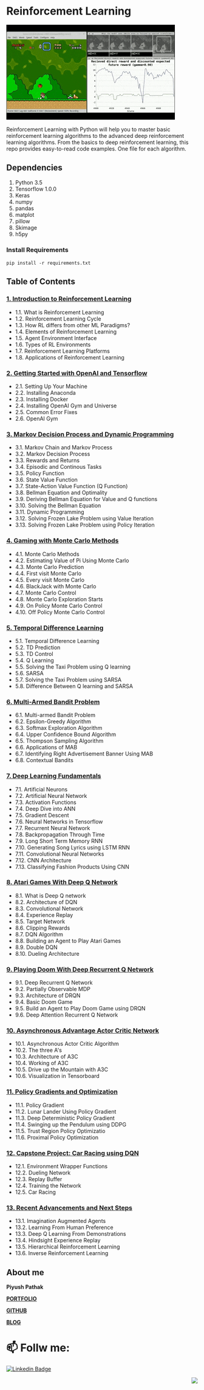 # Reinforcement Learning

![alt text](https://github.com/piyushpathak03/Reinforcement-Learning/blob/master/Complete%20guide%20to%20Reinforcement%20Learning/reinforcement%20learning.gif)
<br />

Reinforcement Learning with Python will help you to master basic reinforcement learning algorithms to the advanced deep reinforcement learning algorithms. 
From the basics to deep reinforcement learning, this repo provides easy-to-read code examples. One file for each algorithm.

## Dependencies
1. Python 3.5
2. Tensorflow 1.0.0
3. Keras
4. numpy
5. pandas
6. matplot
7. pillow
8. Skimage
9. h5py

### Install Requirements
```
pip install -r requirements.txt
```

## Table of Contents

### [1. Introduction to Reinforcement Learning](https://github.com/piyushpathak03/Reinforcement-Learning/tree/master/Complete%20guide%20to%20Reinforcement%20Learning/01.%20Introduction%20to%20Reinforcement%20Learning)

* 1.1. What is Reinforcement Learning
* 1.2. Reinforcement Learning Cycle
* 1.3. How RL differs from other ML Paradigms?
* 1.4. Elements of Reinforcement Learning
* 1.5. Agent Environment Interface
* 1.6. Types of RL Environments
* 1.7. Reinforcement Learning Platforms
* 1.8. Applications of Reinforcement Learning



### [2. Getting Started with OpenAI and Tensorflow](https://github.com/piyushpathak03/Reinforcement-Learning/tree/master/Complete%20guide%20to%20Reinforcement%20Learning/02.%20Getting%20Started%20with%20OpenAI%20and%20Tensorflow)

* 2.1. Setting Up Your Machine 
* 2.2. Installing Anaconda
* 2.3. Installing Docker
* 2.4. Installing OpenAI Gym and Universe 
* 2.5. Common Error Fixes
* 2.6. OpenAI Gym 


### [3. Markov Decision Process and Dynamic Programming](https://github.com/piyushpathak03/Reinforcement-Learning/tree/master/Complete%20guide%20to%20Reinforcement%20Learning/03.%20Markov%20Decision%20Process%20and%20Dynamic%20Programming)


* 3.1. Markov Chain and Markov Process 
* 3.2. Markov Decision Process 
* 3.3. Rewards and Returns 
* 3.4. Episodic and Continous Tasks
* 3.5. Policy Function 
* 3.6. State Value Function
* 3.7. State-Action Value Function (Q Function) 
* 3.8. Bellman Equation and Optimality 
* 3.9. Deriving Bellman Equation for Value and Q functions
* 3.10. Solving the Bellman Equation 
* 3.11. Dynamic Programming 
* 3.12. Solving Frozen Lake Problem using Value Iteration
* 3.13. Solving Frozen Lake Problem using Policy Iteration


### [4. Gaming with Monte Carlo Methods](https://github.com/piyushpathak03/Reinforcement-Learning/tree/master/Complete%20guide%20to%20Reinforcement%20Learning/04.%20Gaming%20with%20Monte%20Carlo%20Methods)

* 4.1. Monte Carlo Methods
* 4.2. Estimating Value of Pi Using Monte Carlo
* 4.3. Monte Carlo Prediction
* 4.4. First visit Monte Carlo
* 4.5. Every visit Monte Carlo
* 4.6. BlackJack with Monte Carlo
* 4.7. Monte Carlo Control
* 4.8. Monte Carlo Exploration Starts
* 4.9. On Policy Monte Carlo Control
* 4.10. Off Policy Monte Carlo Control


### [5. Temporal Difference Learning](https://github.com/piyushpathak03/Reinforcement-Learning/tree/master/Complete%20guide%20to%20Reinforcement%20Learning/05.%20Temporal%20Difference%20Learning)


* 5.1. Temporal Difference Learning
* 5.2. TD Prediction
* 5.3. TD Control
* 5.4. Q Learning
* 5.5. Solving the Taxi Problem using Q learning
* 5.6. SARSA
* 5.7. Solving the Taxi Problem using SARSA
* 5.8. Difference Between Q learning and SARSA


### [6. Multi-Armed Bandit Problem](https://github.com/piyushpathak03/Reinforcement-Learning/tree/master/Complete%20guide%20to%20Reinforcement%20Learning/06.%20Multi-Armed%20Bandit%20Problem)


* 6.1. Multi-armed Bandit Problem
* 6.2. Epsilon-Greedy Algorithm
* 6.3. Softmax Exploration Algorithm
* 6.4. Upper Confidence Bound Algorithm
* 6.5. Thompson Sampling Algorithm
* 6.6. Applications of MAB
* 6.7. Identifying Right Advertisement Banner Using MAB
* 6.8. Contextual Bandits


### [7. Deep Learning Fundamentals](https://github.com/piyushpathak03/Reinforcement-Learning/tree/master/Complete%20guide%20to%20Reinforcement%20Learning/07.%20Deep%20Learning%20Fundamentals)

* 7.1. Artificial Neurons
* 7.2. Artificial Neural Network
* 7.3. Activation Functions
* 7.4. Deep Dive into ANN
* 7.5. Gradient Descent
* 7.6. Neural Networks in Tensorflow
* 7.7. Recurrent Neural Network
* 7.8. Backpropagation Through Time
* 7.9. Long Short Term Memory RNN
* 7.10. Generating Song Lyrics using LSTM RNN
* 7.11. Convolutional Neural Networks
* 7.12. CNN Architecture
* 7.13. Classifying Fashion Products Using CNN
 

### [8. Atari Games With Deep Q Network](https://github.com/piyushpathak03/Reinforcement-Learning/tree/master/Complete%20guide%20to%20Reinforcement%20Learning/08.%20Atari%20Games%20with%20DQN)

* 8.1. What is Deep Q network
* 8.2. Architecture of DQN
* 8.3. Convolutional Network
* 8.4. Experience Replay
* 8.5. Target Network
* 8.6. Clipping Rewards
* 8.7. DQN Algorithm
* 8.8. Building an Agent to Play Atari Games
* 8.9. Double DQN
* 8.10. Dueling Architecture


### [9. Playing Doom With Deep Recurrent Q Network ](https://github.com/piyushpathak03/Reinforcement-Learning/tree/master/Complete%20guide%20to%20Reinforcement%20Learning/09.%20Playing%20Doom%20Game%20using%20DRQN)

* 9.1. Deep Recurrent Q Network
* 9.2. Partially Observable MDP
* 9.3. Architecture of DRQN
* 9.4. Basic Doom Game
* 9.5. Build an Agent to Play Doom Game using DRQN
* 9.6. Deep Attention Recurrent Q Network


### [10. Asynchronous Advantage Actor Critic Network ](https://github.com/piyushpathak03/Reinforcement-Learning/tree/master/Complete%20guide%20to%20Reinforcement%20Learning/10.%20Aysnchronous%20Advantage%20Actor%20Critic%20Network)

* 10.1. Asynchronous Actor Critic Algorithm
* 10.2. The three A's
* 10.3. Architecture of A3C
* 10.4. Working of A3C
* 10.5. Drive up the Mountain with A3C
* 10.6. Visualization in Tensorboard



### [11. Policy Gradients and Optimization](https://github.com/piyushpathak03/Reinforcement-Learning/tree/master/Complete%20guide%20to%20Reinforcement%20Learning/11.%20Policy%20Gradients%20and%20Optimization)

* 11.1. Policy Gradient
* 11.2. Lunar Lander Using Policy Gradient
* 11.3. Deep Deterministic Policy Gradient 
* 11.4. Swinging up the Pendulum using DDPG
* 11.5. Trust Region Policy Optimizatio
* 11.6. Proximal Policy Optimization
 
### [12. Capstone Project: Car Racing using DQN](https://github.com/piyushpathak03/Reinforcement-Learning/tree/master/Complete%20guide%20to%20Reinforcement%20Learning/12.%20Capstone%20Project_%20Car%20Racing%20using%20DQN)

* 12.1. Environment Wrapper Functions
* 12.2. Dueling Network
* 12.3. Replay Buffer
* 12.4. Training the Network
* 12.5. Car Racing


### [13. Recent Advancements and Next Steps](https://github.com/piyushpathak03/Reinforcement-Learning/tree/master/Complete%20guide%20to%20Reinforcement%20Learning/13.%20Recent%20Advancements%20and%20Next%20Steps)

* 13.1. Imagination Augmented Agents
* 13.2. Learning From Human Preference
* 13.3. Deep Q Learning From Demonstrations
* 13.4. Hindsight Experience Replay
* 13.5. Hierarchical Reinforcement Learning
* 13.6. Inverse Reinforcement Learning

## About me

**Piyush Pathak**

[**PORTFOLIO**](https://anirudhrapathak3.wixsite.com/piyush)

[**GITHUB**](https://github.com/piyushpathak03)

[**BLOG**](https://medium.com/@piyushpathak03)


# 📫 Follw me: 

[![Linkedin Badge](https://img.shields.io/badge/-PiyushPathak-blue?style=flat-square&logo=Linkedin&logoColor=white&link=https://www.linkedin.com/in/piyushpathak03/)](https://www.linkedin.com/in/piyushpathak03/)

<p  align="right"><img height="100" src = "https://media.giphy.com/media/l3URDstnIjBNY7rwLB/giphy.gif"></p>
